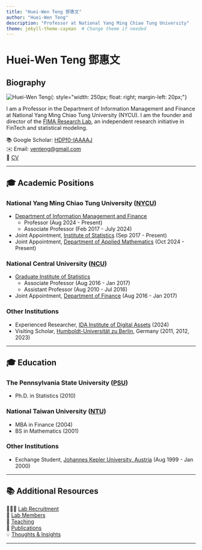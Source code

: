 ```yaml
---
title: "Huei-Wen Teng 鄧惠文"
author: "Huei-Wen Teng"
description: "Professor at National Yang Ming Chiao Tung University"
theme: jekyll-theme-cayman  # Change theme if needed
---
```


# Huei-Wen Teng 鄧惠文

## Biography
![Huei-Wen Teng](https://i.imgur.com/K3qUn90.jpg){: style="width: 250px; float: right; margin-left: 20px;"}

I am a Professor in the Department of Information Management and Finance at National Yang Ming Chiao Tung University (NYCU). I am the founder and director of the [FIMA Research Lab](https://venteng.github.io/FIMA_Research_Lab.html), an independent research initiative in FinTech and statistical modeling.

📚 Google Scholar: [HDPf0-IAAAAJ](https://scholar.google.com/citations?user=HDPf0-IAAAAJ&hl=en)  
✉️ Email: venteng@gmail.com  
📄 [CV](https://drive.google.com/file/d/1jiX6srR1sRtwqQJYLYhSiajoYhJhTn2p/view?usp=share_link)  
<!--🔗 [More about me](https://venteng.github.io/bio.html)  -->

<!--📄 SSRN: [378952](https://papers.ssrn.com/sol3/cf_dev/AbsByAuth.cfm?per_id=3789459)  -->

---

## 🎓 Academic Positions

### National Yang Ming Chiao Tung University ([NYCU](https://www.nycu.edu.tw/))
- [Department of Information Management and Finance](https://imf.nctu.edu.tw/)
  - Professor (Aug 2024 - Present)
  - Associate Professor (Feb 2017 - July 2024)
- Joint Appointment, [Institute of Statistics](https://stat.nycu.edu.tw/) (Sep 2017 - Present)
- Joint Appointment, [Department of Applied Mathematics](https://www.math.nycu.edu.tw/)  (Oct 2024 - Present)


### National Central University ([NCU](https://www.ncu.edu.tw/))
- [Graduate Institute of Statistics](http://www.stat.ncu.edu.tw/) 
  - Associate Professor (Aug 2016 - Jan 2017)
  - Assistant Professor (Aug 2010 - Jul 2016)
- Joint Appointment, [Department of Finance](https://fm.mgt.ncu.edu.tw/zh-TW) (Aug 2016 - Jan 2017)

### Other Institutions
- Experienced Researcher, [IDA Institute of Digital Assets](https://ida.ase.ro) (2024)
- Visiting Scholar, [Humboldt-Universität zu Berlin](https://www.hu-berlin.de/en), Germany (2011, 2012, 2023)

---

## 🎓 Education

### The Pennsylvania State University ([PSU](https://www.psu.edu/))

- Ph.D. in Statistics (2010)  

### National Taiwan University ([NTU](https://www.ntu.edu.tw/))
- MBA in Finance (2004)  
- BS in Mathematics (2001)

### Other Institutions

- Exchange Student, [Johannes Kepler University, Austria](https://www.jku.at) (Aug 1999 - Jan 2000)

---

## 📚 Additional Resources

🚀🚀🚀 [Lab Recruitment](https://venteng.github.io/LAB_Recruitment/README.html)  
🌟 [Lab Members](https://venteng.github.io/LAB_Recruitment/Students.html)  
📖 [Teaching](https://venteng.github.io/Teaching/README.html)  
📄 [Publications](https://venteng.github.io/Publication.html)  
💡 [Thoughts & Insights](https://venteng.github.io/thoughts/README.html)  

<!--🌏 [Map, Food, Smiles](https://venteng.github.io/MFS.html)-->

---
